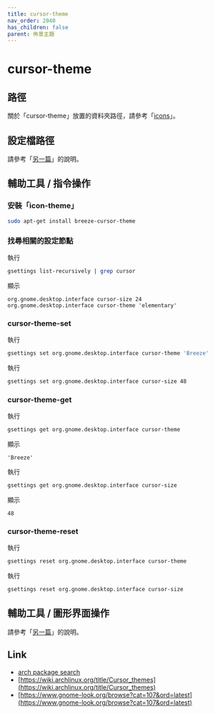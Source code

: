 ```yaml
---
title: cursor-theme
nav_order: 2040
has_children: false
parent: 佈景主題
---
```



# cursor-theme


## 路徑

關於「cursor-theme」放置的資料夾路徑，請參考「[icons](https://samwhelp.github.io/note-about-elementary-os/read/theme.html#icons)」。


## 設定檔路徑

請參考「[另一篇](https://samwhelp.github.io/note-about-elementary-os/read/adjustment/de/pantheon.html#設定檔路徑)」的說明。


## 輔助工具 / 指令操作


### 安裝「icon-theme」

``` sh
sudo apt-get install breeze-cursor-theme
```

### 找尋相關的設定節點

執行

``` sh
gsettings list-recursively | grep cursor
```

顯示

```
org.gnome.desktop.interface cursor-size 24
org.gnome.desktop.interface cursor-theme 'elementary'
```

### cursor-theme-set

執行

``` sh
gsettings set org.gnome.desktop.interface cursor-theme 'Breeze'
```

執行

``` sh
gsettings set org.gnome.desktop.interface cursor-size 48
```

### cursor-theme-get

執行

``` sh
gsettings get org.gnome.desktop.interface cursor-theme
```

顯示

```
'Breeze'
```

執行

``` sh
gsettings get org.gnome.desktop.interface cursor-size
```

顯示

```
48
```


### cursor-theme-reset


執行

``` sh
gsettings reset org.gnome.desktop.interface cursor-theme
```

執行

``` sh
gsettings reset org.gnome.desktop.interface cursor-size
```


## 輔助工具 / 圖形界面操作

請參考「[另一篇](https://samwhelp.github.io/note-about-elementary-os/read/adjustment/de/pantheon.html#圖形界面工具)」的說明。


## Link

* [arch package search](https://samwhelp.github.io/note-about-manjaro/read/theme/package-search/xcursor.html)
* [https://wiki.archlinux.org/title/Cursor_themes](https://wiki.archlinux.org/title/Cursor_themes)
* [https://www.gnome-look.org/browse?cat=107&ord=latest](https://www.gnome-look.org/browse?cat=107&ord=latest)
